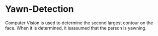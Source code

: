 # Yawn-Detection
Computer Vision is used to determine the second largest contour on the face. When it is determined, it isassumed that the person is yawning.
